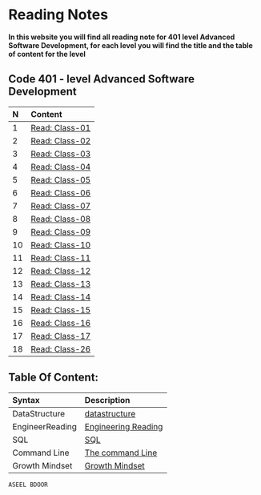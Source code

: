 # Reading Notes
**In this website you will find all reading note for 401 level Advanced Software Development, for each level you will find the title and the table of content for the level**

## Code 401 - level Advanced Software Development
|N|Content|
|:------------|:-------------|
|1|[Read: Class-01](./Code401/class-01.md)|
|2|[Read: Class-02](./Code401/class-02.md)|
|3|[Read: Class-03](./Code401/class-03.md)|
|4|[Read: Class-04](./Code401/class-04.md)|
|5|[Read: Class-05](./Code401/class-05.md)|
|6|[Read: Class-06](./Code401/class-06.md)|
|7|[Read: Class-07](./Code401/class-07.md)|
|8|[Read: Class-08](./Code401/class-08.md)|
|9|[Read: Class-09](./Code401/class-09.md)|
|10|[Read: Class-10](./Code401/class-10.md)|
|11|[Read: Class-11](./Code401/class-11.md)|
|12|[Read: Class-12](./Code401/class-12.md)|
|13|[Read: Class-13](./Code401/class-13.md)|
|14|[Read: Class-14](./Code401/class-14.md)|
|15|[Read: Class-15](./Code401/class-15.md)|
|16|[Read: Class-16](./Code401/class-16.md)|
|17|[Read: Class-17](./Code401/class-17.md)|
|18|[Read: Class-26](./Code401/class-26.md)|

## Table Of Content: ##
 | Syntax      | Description |    
| :---      |    :----  |          
| DataStructure      | [datastructure](./prep/stracture.md)       
| EngineerReading   | [Engineering Reading](./prep/engineer.md)         
|SQL| [SQL](./prep/sql.png)
|Command Line | [The command Line](./prep/command.md)
|Growth Mindset | [Growth Mindset](./prep/mindset.md)

`ASEEL BDOOR`